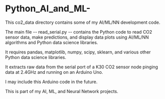 # Python_AI_and_ML-
This co2_data directory contains some of my AI/ML/NN development code.

The main file -- read_serial.py -- contains the Python code to read CO2 sensor data, make predictions, and display data plots using AI/ML/NN algorithms and Python data science libraries.

It requires pandas, matplotlib, numpy, scipy, sklearn, and various other Python data science libraries.

It extracts raw data from the serial port of a K30 CO2 sensor node pinging data at 2.4GHz and running on an Arduino Uno.

I may include this Arduino code in the future.

This is part of my AI, ML, and Neural Network projects.
